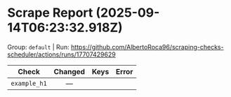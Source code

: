 # Scrape Report (2025-09-14T06:23:32.918Z)

Group: `default`  |  Run: https://github.com/AlbertoRoca96/scraping-checks-scheduler/actions/runs/17707429629

| Check | Changed | Keys | Error |
|---|:---:|:--|:--|
| `example_h1` | — |  |  |
